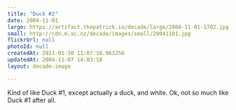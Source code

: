 ```yaml
---
title: "Duck #2"
date: 2004-11-01
large: https://artifact.thepatrick.io/decade/large/2004-11-01-1702.jpg
small: http://cdn.m.ac.nz/decade/images/small/20041101.jpg
flickrUrl: null
photoId: null
createdAt: 2011-01-30 11:07:16.963256
updatedAt: 2004-11-07 14:03:18
layout: decade-image

---
```

Kind of like Duck #1, except actually a duck, and white. Ok, not so much like Duck #1 after all.
